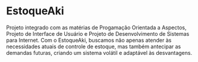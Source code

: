 # EstoqueAki
Projeto integrado com as matérias de Progamação Orientada a Aspectos, Projeto de Interface de Usuário e Projeto de Desenvolvimento de Sistemas para Internet.
Com o EstoqueAki, buscamos não apenas atender às necessidades atuais de controle de estoque, mas também antecipar as demandas futuras, criando um sistema volátil e adaptável às desvantagens.
